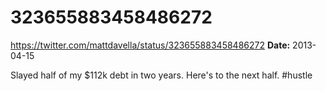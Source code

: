 # 323655883458486272
https://twitter.com/mattdavella/status/323655883458486272
**Date:** 2013-04-15

Slayed half of my $112k debt in two years. Here's to the next half. #hustle
